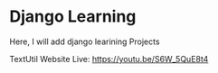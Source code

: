 # Django Learning
 Here, I will add django learining Projects
 
 TextUtil Website Live: https://youtu.be/S6W_5QuE8t4
